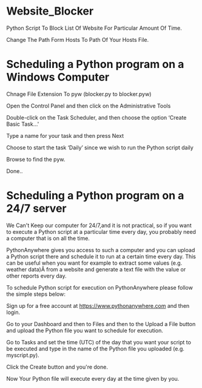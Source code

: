# Website_Blocker

Python Script To Block List Of Website For Particular Amount Of Time.

Change The Path Form Hosts To Path Of Your Hosts File.

# Scheduling a Python program on a Windows Computer

Chnage File Extension To pyw (blocker.py to blocker.pyw)

Open the Control Panel and then click on the Administrative Tools

Double-click on the Task Scheduler, and then choose the option ‘Create Basic Task…'

Type a name for your task and then press Next

Choose to start the task ‘Daily’ since we wish to run the Python script daily

Browse to find the pyw.

Done..



# Scheduling a Python program on a 24/7 server

We Can't Keep our computer for 24/7,and it is not practical, so if you want to execute a Python script at a particular time every day, you probably need a computer that is on all the time.

PythonAnywhere gives you access to such a computer and you can upload a Python script there and schedule it to run at a certain time every day. This can be useful when you want for example to extract some values (e.g. weather data)Â from a website and generate a text file with the value or other reports every day.

To schedule Python script for execution on PythonAnywhere please follow the simple steps below:

Sign up for a free account at https://www.pythonanywhere.com and then login.

Go to your Dashboard and then to Files and then to the Upload a File button and upload the Python file you want to schedule for execution.

Go to Tasks and set the time (UTC) of the day that you want your script to be executed and type in the name of the Python file you uploaded (e.g. myscript.py).

Click the Create button and you're done.

Now Your Python file will execute every day at the time given by you.
